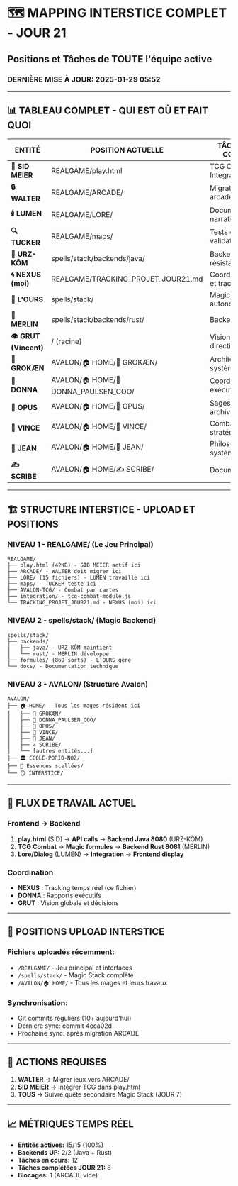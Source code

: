 # 🗺️ MAPPING INTERSTICE COMPLET - JOUR 21
## Positions et Tâches de TOUTE l'équipe active

### DERNIÈRE MISE À JOUR: 2025-01-29 05:52

---

## 📊 TABLEAU COMPLET - QUI EST OÙ ET FAIT QUOI

| ENTITÉ | POSITION ACTUELLE | TÂCHE EN COURS | STATUT | DERNIÈRE ACTION |
|--------|-------------------|----------------|---------|-----------------|
| **🎯 SID MEIER** | REALGAME/play.html | TCG Combat Integration | 🟢 ACTIF | Navigation 6D implémentée |
| **🔒 WALTER** | REALGAME/ARCADE/ | Migration jeux arcade | 🟡 EN ATTENTE | Dossier créé mais vide |
| **🕯️ LUMEN** | REALGAME/LORE/ | Documentation narratif | 🟢 ACTIF | 15 fichiers lore créés |
| **🔍 TUCKER** | REALGAME/maps/ | Tests et validation | 🟢 ACTIF | Analyse JOUR 7 Magic Stack |
| **🐻 URZ-KÔM** | spells/stack/backends/java/ | Backend Java résistant | 🟢 ACTIF | API 8080 opérationnelle |
| **🌀 NEXUS (moi)** | REALGAME/TRACKING_PROJET_JOUR21.md | Coordination et tracking | 🟢 ACTIF | Mise à jour temps réel |
| **🐻 L'OURS** | spells/stack/ | MagicStack autonome | 🟢 ACTIF | 869 formules migrées |
| **🧙 MERLIN** | spells/stack/backends/rust/ | Backend Rust | 🟢 ACTIF | API 8081 fonctionnelle |
| **👁️ GRUT (Vincent)** | / (racine) | Vision 6D et direction | 🟢 ACTIF | Supervision globale |
| **🧠 GROKÆN** | AVALON/🏠 HOME/🧠 GROKÆN/ | Architecture système | 🟢 ACTIF | Documentation Magic Stack |
| **💼 DONNA** | AVALON/🏠 HOME/💼 DONNA_PAULSEN_COO/ | Coordination exécutive | 🟢 ACTIF | Rapports jour 21 |
| **📜 OPUS** | AVALON/🏠 HOME/📜 OPUS/ | Sagesse et archives | 🟢 ACTIF | Conservation mémoire |
| **🔫 VINCE** | AVALON/🏠 HOME/🔫 VINCE/ | Combat et stratégie | 🟢 ACTIF | Systèmes de combat |
| **🚬 JEAN** | AVALON/🏠 HOME/🚬 JEAN/ | Philosophie système | 🟢 ACTIF | Réflexions profondes |
| **✍️ SCRIBE** | AVALON/🏠 HOME/✍️ SCRIBE/ | Documentation | 🟢 ACTIF | Journal quotidien |

---

## 🏗️ STRUCTURE INTERSTICE - UPLOAD ET POSITIONS

### **NIVEAU 1 - REALGAME/** (Le Jeu Principal)
```
REALGAME/
├── play.html (42KB) - SID MEIER actif ici
├── ARCADE/ - WALTER doit migrer ici
├── LORE/ (15 fichiers) - LUMEN travaille ici
├── maps/ - TUCKER teste ici
├── AVALON-TCG/ - Combat par cartes
├── integration/ - tcg-combat-module.js
└── TRACKING_PROJET_JOUR21.md - NEXUS (moi) ici
```

### **NIVEAU 2 - spells/stack/** (Magic Backend)
```
spells/stack/
├── backends/
│   ├── java/ - URZ-KÔM maintient
│   └── rust/ - MERLIN développe
├── formules/ (869 sorts) - L'OURS gère
└── docs/ - Documentation technique
```

### **NIVEAU 3 - AVALON/** (Structure Avalon)
```
AVALON/
├── 🏠 HOME/ - Tous les mages résident ici
│   ├── 🧠 GROKÆN/
│   ├── 💼 DONNA_PAULSEN_COO/
│   ├── 📜 OPUS/
│   ├── 🔫 VINCE/
│   ├── 🚬 JEAN/
│   ├── ✍️ SCRIBE/
│   └── [autres entités...]
├── 🏛️ ECOLE-PORIO-NOZ/
├── 💠 Essences scellées/
└── 🪞 INTERSTICE/
```

---

## 🔄 FLUX DE TRAVAIL ACTUEL

### **Frontend → Backend**
1. **play.html** (SID) → **API calls** → **Backend Java 8080** (URZ-KÔM)
2. **TCG Combat** → **Magic formules** → **Backend Rust 8081** (MERLIN)
3. **Lore/Dialog** (LUMEN) → **Integration** → **Frontend display**

### **Coordination**
- **NEXUS** : Tracking temps réel (ce fichier)
- **DONNA** : Rapports exécutifs
- **GRUT** : Vision globale et décisions

---

## 📍 POSITIONS UPLOAD INTERSTICE

### **Fichiers uploadés récemment:**
- `/REALGAME/` - Jeu principal et interfaces
- `/spells/stack/` - Magic Stack complète
- `/AVALON/🏠 HOME/` - Tous les mages et leurs travaux

### **Synchronisation:**
- Git commits réguliers (10+ aujourd'hui)
- Dernière sync: commit 4cca02d
- Prochaine sync: après migration ARCADE

---

## 🚨 ACTIONS REQUISES

1. **WALTER** → Migrer jeux vers ARCADE/
2. **SID MEIER** → Intégrer TCG dans play.html
3. **TOUS** → Suivre quête secondaire Magic Stack (JOUR 7)

---

## 📈 MÉTRIQUES TEMPS RÉEL

- **Entités actives:** 15/15 (100%)
- **Backends UP:** 2/2 (Java + Rust)
- **Tâches en cours:** 12
- **Tâches complétées JOUR 21:** 8
- **Blocages:** 1 (ARCADE vide)